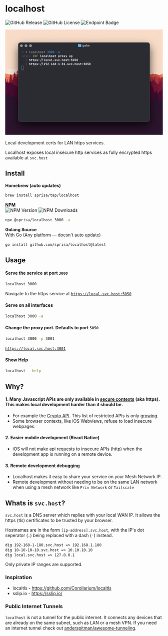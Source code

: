 # localhost
 ![GitHub Release](https://img.shields.io/github/v/release/sprisa/localhost?color=blue) ![GitHub License](https://img.shields.io/github/license/sprisa/localhost?color=green)  ![Endpoint Badge](https://img.shields.io/endpoint?url=https%3A%2F%2Fsvc.host%2Fbadge)

![Terminal Example](./docs/term.png)


Local development certs for LAN https services.

Localhost exposes local insecure http services as fully encrypted https available at `svc.host`

## Install

**Homebrew (auto updates)**  
```sh
brew install sprisa/tap/localhost   
```

**NPM**  
![NPM Version](https://img.shields.io/npm/v/%40sprisa%2Flocalhost?color=blue)  ![NPM Downloads](https://img.shields.io/npm/dm/%40sprisa%2Flocalhost?color=blue)  


```sh
npx @sprisa/localhost 3000 -a
```

**Golang Source**  
With Go (Any platform — doesn't auto update)  

```sh
go install github.com/sprisa/localhost@latest
```

## Usage

#### Serve the service at port `3000`
```sh
localhost 3000
```

Navigate to the https service at [`https://local.svc.host:5050`](https://local.svc.host:5050)

#### Serve on all interfaces
```sh
localhost 3000 -a
```

#### Change the proxy port. Defaults to port `5050`
```sh
localhost 3000 -p 3001
```

[`https://local.svc.host:3001`](https://local.svc.host:3001)


#### Show Help
```sh
localhost --help
```

## Why?

#### 1. Many Javascript APIs are only available in [secure contexts](https://developer.mozilla.org/en-US/docs/Web/Security/Secure_Contexts) (aka https). This makes local development harder than it should be.
  - For example the [Crypto API](https://developer.mozilla.org/en-US/docs/Web/API/Web_Crypto_API). This list of restricted APIs is only [growing](https://developer.mozilla.org/en-US/docs/Web/Security/Secure_Contexts/features_restricted_to_secure_contexts).
  - Some browser contexts, like iOS Webviews, refuse to load insecure webpages.

#### 2. Easier mobile development (React Native)
  - iOS will not make api requests to insecure APIs (http) when the development app is running on a remote device.

#### 3. Remote development debugging
  - Localhost makes it easy to share your service on your Mesh Network IP.
  - Remote development without needing to be on the same LAN network when using a mesh network like `Priv Network` or `Tailscale`



## Whats is `svc.host`?  
`svc.host` is a DNS server which replies with your local WAN IP. It allows the https (tls) certificates to be trusted by your browser.

Hostnames are in the form `[ip-address].svc.host`, with the IP's dot seperator (`.`) being replaced with a dash (`-`) instead.
```
dig 192-168-1-180.svc.host => 192.168.1.180
dig 10-10-10-10.svc.host => 10.10.10.10
dig local.svc.host => 127.0.0.1
```

Only private IP ranges are supported.


### Inspiration

- localtls - https://github.com/Corollarium/localtls
- sslip.io - https://sslip.io/


### Public Internet Tunnels

`localhost` is not a tunnel for the public internet. It connects any devices that are already on the same subnet, such as LAN or a mesh VPN. If you need an internet tunnel check out [anderspitman/awesome-tunneling](https://github.com/anderspitman/awesome-tunneling).


